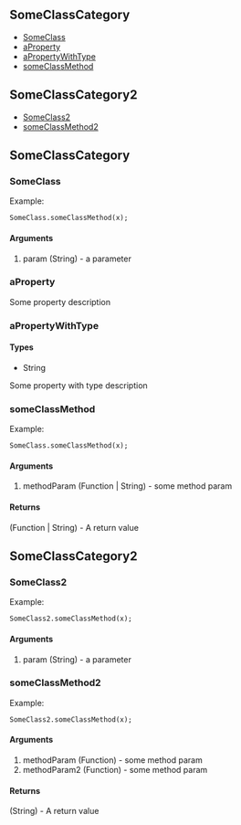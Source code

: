 ## SomeClassCategory

* [SomeClass][0]
* [aProperty][1]
* [aPropertyWithType][2]
* [someClassMethod][3]

## SomeClassCategory2

* [SomeClass2][4]
* [someClassMethod2][5]

## SomeClassCategory

### SomeClass

Example:

    SomeClass.someClassMethod(x);
    

#### Arguments

1. param (String) - a parameter

### aProperty

Some property description

### aPropertyWithType

#### Types

  * String

Some property with type description

### someClassMethod

Example:

    SomeClass.someClassMethod(x);
    

#### Arguments

1. methodParam (Function | String) - some method param

#### Returns  
  
(Function | String) - A return value

## SomeClassCategory2

### SomeClass2

Example:

    SomeClass2.someClassMethod(x);
    

#### Arguments

1. param (String) - a parameter

### someClassMethod2

Example:

    SomeClass2.someClassMethod(x);
    

#### Arguments

1. methodParam (Function) - some method param
2. methodParam2 (Function) - some method param

#### Returns  
  
(String) - A return value


[0]: #someclass
[1]: #aproperty
[2]: #apropertywithtype
[3]: #someclassmethod
[4]: #someclass2
[5]: #someclassmethod2